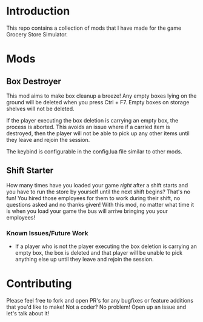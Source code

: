 # Introduction
This repo contains a collection of mods that I have made for the game Grocery Store Simulator.

# Mods

## Box Destroyer
This mod aims to make box cleanup a breeze! Any empty boxes lying on the ground will be deleted when you press Ctrl + F7. Empty boxes on storage shelves will not be deleted.

If the player executing the box deletion is carrying an empty box, the process is aborted. This avoids an issue where if a carried item is destroyed, then the player will not be able to pick up any other items until they leave and rejoin the session.

The keybind is configurable in the config.lua file similar to other mods.

## Shift Starter
How many times have you loaded your game _right_ after a shift starts and you have to run the store by yourself until the next shift begins? That's no fun! You hired those employees for them to work during their shift, no questions asked and no thanks given! With this mod, no matter what time it is when you load your game the bus will arrive bringing you your employees!

### Known Issues/Future Work
- If a player who is not the player executing the box deletion is carrying an empty box, the box is deleted and that player will be unable to pick anything else up until they leave and rejoin the session.

# Contributing

Please feel free to fork and open PR's for any bugfixes or feature additions that you'd like to make! Not a coder? No problem! Open up an issue and let's talk about it!